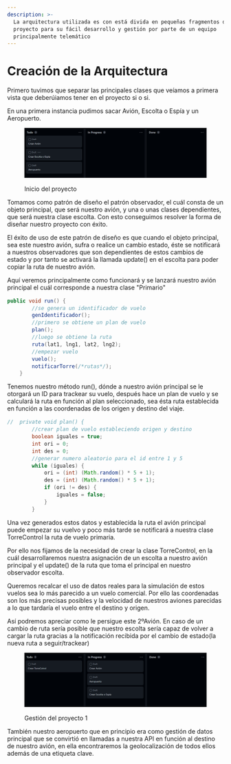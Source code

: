 ```yaml
---
description: >-
  La arquitectura utilizada es con está divida en pequeñas fragmentos del
  proyecto para su fácil desarrollo y gestión por parte de un equipo
  principalmente telemático
---
```


# Creación de la Arquitectura

Primero tuvimos que separar las principales clases que veíamos a primera vista que deberúiamos tener en el proyecto si o si.

En una primera instancia pudimos sacar Avión, Escolta o Espía y un Aeropuerto.

<figure><img src="../.gitbook/assets/imgFS2.png" alt=""><figcaption><p>Inicio del proyecto</p></figcaption></figure>

Tomamos como patrón de diseño el patrón observador, el cuál consta de un objeto principal, que será nuestro avión, y una o unas clases dependientes, que será nuestra clase escolta. Con esto conseguimos resolver la forma de diseñar nuestro proyecto con éxito.

El éxito de uso de este patrón de diseño es que cuando el objeto principal, sea este nuestro avión, sufra o realice un cambio estado, éste se notificará a nuestros observadores que son dependientes de estos cambios de estado y por tanto se activará la llamada update() en el escolta para poder copiar la ruta de nuestro avión.

Aquí veremos principalmente como funcionará y se lanzará nuestro avión principal el cuál corresponde a nuestra clase "Primario"

```java
public void run() {
        //se genera un identificador de vuelo
        genIdentificador();
        //primero se obtiene un plan de vuelo
        plan();
        //luego se obtiene la ruta
        ruta(lat1, lng1, lat2, lng2);
        //empezar vuelo
        vuelo();
        notificarTorre(/*rutas*/);
    }
```

Tenemos nuestro método run(), dónde a nuestro avión principal se le otorgará un ID para trackear su vuelo, después hace un plan de vuelo y se calculará la ruta en función al plan seleccionado, sea ésta ruta establecida en función a las coordenadas de los origen y destino del viaje.

```java
//  private void plan() {
        //crear plan de vuelo estableciendo origen y destino
        boolean iguales = true;
        int ori = 0;
        int des = 0;
        //generar numero aleatorio para el id entre 1 y 5
        while (iguales) {
            ori = (int) (Math.random() * 5 + 1);
            des = (int) (Math.random() * 5 + 1);
            if (ori != des) {
                iguales = false;
            }
        }
```

Una vez generados estos datos y establecida la ruta el avión principal puede empezar su vuelvo y poco más tarde se notificará  a nuestra clase TorreControl la ruta de vuelo primaria.

Por ello nos fijamos de la necesidad de crear la clase TorreControl, en la cuál desarrollaremos nuestra asignación de un escolta a nuestro avión principal y el update() de la ruta que toma el principal en nuestro observador escolta.

Queremos recalcar el uso de datos reales para la simulación de estos vuelos sea lo más parecido a un vuelo comercial. Por ello las coordenadas son los más precisas posibles y la velocidad de nuestros aviones parecidas a lo que tardaría el vuelo entre el destino y origen.

Así podremos apreciar como le persigue este 2ºAvión. En caso de un cambio de ruta sería posible que nuestro escolta sería capaz de volver a cargar la ruta gracias a la notificación recibida por el cambio de estado(la nueva ruta a seguir/trackear)



<figure><img src="../.gitbook/assets/imgFS3.png" alt=""><figcaption><p>Gestión del proyecto 1</p></figcaption></figure>

También nuestro aeropuerto que en principio era como gestión de datos principal que se convirtió en llamadas a nuestra API en función al destino de nuestro avión, en ella encontraremos la geolocalización de todos ellos además de una etiqueta clave.



